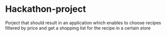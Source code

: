 # Hackathon-project
Porject that should result in an application which enables to choose recipes filtered by price and get a shopping list for the recipe in a certain store
